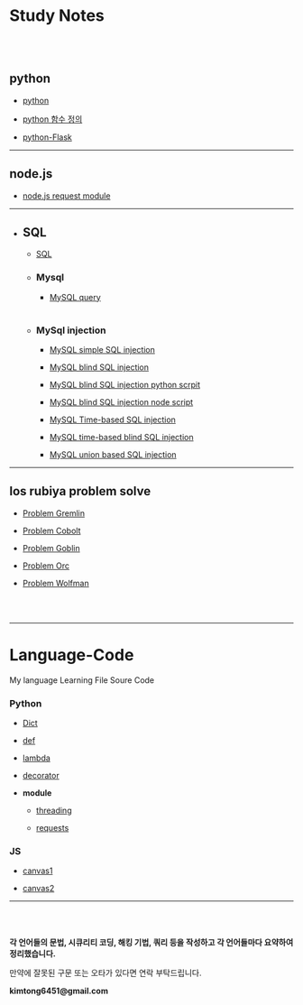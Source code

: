 # Study Notes

<br>

<br>

## python

+ [python](https://github.com/kimminwyk/Study-notes/tree/master/Python)

+ [python 함수 정의](https://github.com/kimminwyk/Study-notes/tree/master/Python/Python-function)
<!-- 현재 작성중
+ [Python Class](https://github.com/kimminwyk/Study-notes/tree/master/Python/Python-Class/)
-->

+ [python-Flask](https://github.com/kimminwyk/Study-notes/tree/master/Python/Python-Flask)

* * *

## node.js

+ [node.js request module](https://github.com/kimminwyk/Study-notes/tree/master/Node.js/request)

* * *

+ ## SQL

    + [SQL](https://github.com/kimminwyk/Study-notes/tree/master/SQL/)

    + ### Mysql

      + [MySQL query](https://github.com/kimminwyk/Study-notes/tree/master/SQL/MYSQL/MYSQL-Query)

    <br>

    + ### MySql injection

      + [MySQL simple SQL injection](https://github.com/kimminwyk/Study-notes/tree/master/SQL/MYSQL/MYSQL-SQL-injection/simple-sql-injection)

      + [MySQL blind SQL injection](https://github.com/kimminwyk/Study-notes/tree/master/SQL/MYSQL/MYSQL-SQL-injection/time-based-sql-injection)

      + [MySQL blind SQL injection python scrpit](https://github.com/kimminwyk/Study-notes/tree/master/SQL/MYSQL/MYSQL-SQL-injection/blind-sql-injection)

      + [MySQL blind SQL injection node script](https://github.com/kimminwyk/Study-notes/blob/master/SQL/MYSQL/MYSQL-SQL-injection/blind-sql-injection/blind-sql-injection-node_js-script.md)

      + [MySQL Time-based SQL injection](https://github.com/kimminwyk/Study-notes/tree/master/SQL/MYSQL/MYSQL-SQL-injection/time-based-sql-injection)

      + [MySQL time-based blind SQL injection](https://github.com/kimminwyk/Study-notes/tree/master/SQL/MYSQL/MYSQL-SQL-injection/time-based-blind-sql-injection)

      + [MySQL union based SQL injection](https://github.com/kimminwyk/Study-notes/tree/master/SQL/MYSQL/MYSQL-SQL-injection/union-sql-injection)


* * *

## los rubiya problem solve

+ [Problem Gremlin](https://github.com/kimminwyk/Study-notes/tree/master/los.rubiya.kr-problem-solving/1-gremlin)

+ [Problem Cobolt](https://github.com/kimminwyk/Study-notes/tree/master/los.rubiya.kr-problem-solving/2-cobolt)

+ [Problem Goblin](https://github.com/kimminwyk/Study-notes/tree/master/los.rubiya.kr-problem-solving/3-goblin)

+ [Problem Orc](https://github.com/kimminwyk/Study-notes/tree/master/los.rubiya.kr-problem-solving/4-orc)

+ [Problem Wolfman](https://github.com/kimminwyk/Study-notes/tree/master/los.rubiya.kr-problem-solving/5-wolfman)

<br><br>

* * *

# Language-Code

My language Learning File Soure Code

### Python

+ [Dict](https://github.com/kimminwyk/Study-notes/blob/Language-code/python/Dict.py)

+ [def](https://github.com/kimminwyk/Study-notes/blob/Language-code/python/def.py)

+ [lambda](https://github.com/kimminwyk/Study-notes/blob/Language-code/python/lambda.py)

+ [decorator](https://github.com/kimminwyk/Study-notes/blob/Language-code/python/decorator.py)

+ __module__

    + [threading](https://github.com/kimminwyk/Study-notes/blob/Language-code/python/_threading/)

    + [requests](https://github.com/kimminwyk/Study-notes/blob/Language-code/python/_requests/)

### JS

+ [canvas1](https://github.com/kimminwyk/Study-notes/blob/Language-code/JS/canvas1)

+ [canvas2](https://github.com/kimminwyk/Study-notes/blob/Language-code/JS/canvas2)

* * *

<br><br>

__각 언어들의 문법, 시큐리티 코딩, 해킹 기법, 쿼리 등을 작성하고 각 언어들마다 요약하여 정리했습니다.__


만약에 잘못된 구문 또는 오타가 있다면 연락 부탁드립니다.

__kimtong6451@gmail.com__
